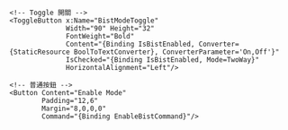 <!-- BIST Mode 開關區 -->
<GroupBox Header="BIST Mode" Style="{StaticResource SectionGroupBox}">
  <!-- ↓ 這是 GroupBox 的內容區（真正顯示的地方） ↓ -->
  <StackPanel Orientation="Horizontal" Spacing="8">
    
    <!-- Toggle 開關 -->
    <ToggleButton x:Name="BistModeToggle"
                  Width="90" Height="32"
                  FontWeight="Bold"
                  Content="{Binding IsBistEnabled, Converter={StaticResource BoolToTextConverter}, ConverterParameter='On,Off'}"
                  IsChecked="{Binding IsBistEnabled, Mode=TwoWay}"
                  HorizontalAlignment="Left"/>

    <!-- 普通按鈕 -->
    <Button Content="Enable Mode"
            Padding="12,6"
            Margin="8,0,0,0"
            Command="{Binding EnableBistCommand}"/>

  </StackPanel>
</GroupBox>
